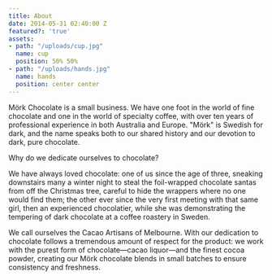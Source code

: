 ```yaml
---
title: About
date: 2014-05-31 02:40:00 Z
featured?: 'true'
assets:
- path: "/uploads/cup.jpg"
  name: cup
  position: 50% 50%
- path: "/uploads/hands.jpg"
  name: hands
  position: center center
---
```


Mörk Chocolate is a small business. We have one foot in the world of fine chocolate and one in the world of specialty coffee, with over ten years of professional experience in both Australia and Europe. "Mörk" is Swedish for dark, and the name speaks both to our shared history and our devotion to dark, pure chocolate.


Why do we dedicate ourselves to chocolate?

We have always loved chocolate: one of us since the age of three, sneaking downstairs many a winter night to steal the foil-wrapped chocolate santas from off the Christmas tree, careful to hide the wrappers where no one would find them; the other ever since the very first meeting with that same girl, then an experienced chocolatier, while she was demonstrating the tempering of dark chocolate at a coffee roastery in Sweden.

We call ourselves the Cacao Artisans of Melbourne. With our dedication to chocolate follows a tremendous amount of respect for the product: we work with the purest form of chocolate—cacao liquor—and the finest cocoa powder, creating our Mörk chocolate blends in small batches to ensure consistency and freshness.
